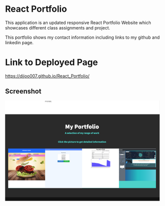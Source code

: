 # React Portfolio
This application is an updated responsive React Portfolio Website which showcases different class assignments and project.

This portfolio shows my contact information including links to my github and linkedin page.

# Link to Deployed Page
https://djjoo007.github.io/React_Portfolio/

## Screenshot
![](/public/img/portfolio.png)

